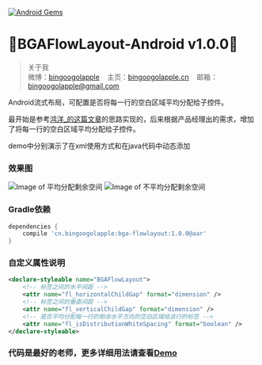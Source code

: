 [![Android Gems](http://www.android-gems.com/badge/bingoogolapple/BGAFlowLayout-Android.svg?branch=master)](http://www.android-gems.com/lib/bingoogolapple/BGAFlowLayout-Android)

:running:BGAFlowLayout-Android v1.0.0:running:
============
>关于我<br/>
>微博：<a href="http://weibo.com/bingoogol" target="_blank">bingoogolapple</a>&nbsp;&nbsp;&nbsp;&nbsp;主页：<a  href="http://www.bingoogolapple.cn" target="_blank">bingoogolapple.cn</a>&nbsp;&nbsp;&nbsp;&nbsp;邮箱：<a href="mailto:bingoogolapple@gmail.com" target="_blank">bingoogolapple@gmail.com</a>

Android流式布局，可配置是否将每一行的空白区域平均分配给子控件。

最开始是参考[鸿洋_的这篇文章](http://blog.csdn.net/lmj623565791/article/details/38352503)的思路实现的，后来根据产品经理出的需求，增加了将每一行的空白区域平均分配给子控件。

demo中分别演示了在xml使用方式和在java代码中动态添加

### 效果图
![Image of 平均分配剩余空间](https://raw.githubusercontent.com/bingoogolapple/BGAFlowLayout-Android/server/screenshots/flowlayout1.gif)
![Image of 不平均分配剩余空间](https://raw.githubusercontent.com/bingoogolapple/BGAFlowLayout-Android/server/screenshots/flowlayout2.gif)

### Gradle依赖

```groovy
dependencies {
    compile 'cn.bingoogolapple:bga-flowlayout:1.0.0@aar'
}
```

### 自定义属性说明

```xml
<declare-styleable name="BGAFlowLayout">
    <!-- 标签之间的水平间距 -->
    <attr name="fl_horizontalChildGap" format="dimension" />
    <!-- 标签之间的垂直间距 -->
    <attr name="fl_verticalChildGap" format="dimension" />
    <!-- 是否平均分配每一行的剩余水平方向的空白区域给该行的标签 -->
    <attr name="fl_isDistributionWhiteSpacing" format="boolean" />
</declare-styleable>
```

### 代码是最好的老师，更多详细用法请查看[Demo](https://github.com/bingoogolapple/BGAFlowLayout-Android/tree/master/demo)
